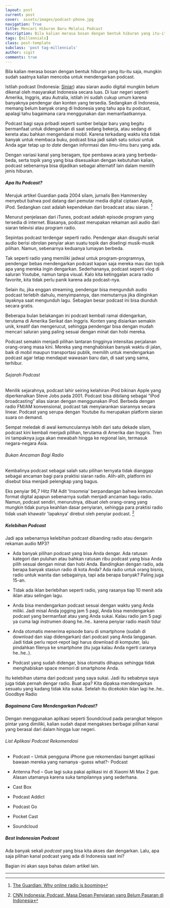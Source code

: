 ```yaml
---
layout: post
current: post
cover:  assets/images/podcast-phone.jpg
navigation: True
title: Mencari Hiburan Baru Melalui Podcast
description: Bila kalian merasa bosan dengan bentuk hiburan yang itu-itu saja, mungkin sudah saatnya kalian mencoba untuk mendengarkan podcast.
tags: [millennials]
class: post-template
subclass: 'post tag-millennials'
author: sigit
comments: true
---
```


Bila kalian merasa bosan dengan bentuk hiburan yang itu-itu saja, mungkin sudah saatnya kalian mencoba untuk mendengarkan podcast.

Istilah podcast (Indonesia: [Siniar](https://kbbi.kemdikbud.go.id/siniar)) atau siaran audio digital mungkin belum dikenal oleh masyarakat Indonesia secara luas. Di luar negeri seperti Amerika, Inggris, atau Autralia, istilah ini sudah cukup umum karena banyaknya pendengar dan konten yang tersedia. Sedangkan di Indonesia, memang belum banyak orang di Indonesia yang tahu apa itu podcast, apalagi tahu bagaimana cara menggunakan dan memanfaatkannya.

Podcast bagi saya pribadi seperti sumber belajar baru yang begitu bermanfaat untuk didengarkan di saat sedang bekerja, atau sedang di kereta atau bahkan mengendarai mobil. Karena terkadang waktu kita tidak banyak untuk membaca buku, podcast bisa jadi salah satu solusi untuk Anda agar tetap *up to date* dengan informasi dan ilmu-ilmu baru yang ada.

Dengan variasi kanal yang beragam, tipe pembawa acara yang berbeda-beda, serta topik yang yang bisa disesuaikan dengan kebutuhan kalian, podcast sebenarnya bisa dijadikan sebagai alternatif lain dalam memilih jenis hiburan.


##### Apa Itu Podcast?

Merujuk artikel Guardian pada 2004 silam, jurnalis Ben Hammersley menyebut bahwa pod datang dari pemutar media digital ciptaan Apple, iPod. Sedangkan cast adalah kependekan dari broadcast atau siaran. [^1]

Menurut penjelasan dari iTunes, podcast adalah episode program yang tersedia di internet. Biasanya, podcast merupakan rekaman asli audio dari siaran televisi atau program radio.

Sepintas podcast terdengar seperti radio. Pendengar akan disuguhi serial audio berisi obrolan penyiar akan suatu topik dan diselingi musik-musik pilihan. Namun, sebenarnya keduanya lumayan berbeda.

Tak seperti radio yang memiliki jadwal untuk program-programnya, pendengar bebas mendengarkan podcast kapan saja mereka mau dan topik apa yang mereka ingin dengarkan. Sederhananya, podcast seperti vlog di saluran Youtube, namun tanpa visual. Kalo kita ketinggalan acara radio favorite, kita tidak perlu panik karena ada podcast-nya.

Selain itu, jika enggan streaming, pendengar bisa mengunduh audio podcast terlebih dahulu, menyimpannya, dan memutarnya jika diinginkan layaknya saat mengunduh lagu. Sebagian besar podcast ini bisa diunduh secara gratis.

Beberapa bulan belakangan ini podcast kembali ramai didengarkan, terutama di Amerika Serikat dan Inggris. Konten yang disiarkan semakin unik, kreatif dan mengerucut, sehingga pendengar bisa dengan mudah mencari saluran yang paling sesuai dengan minat dan hobi mereka.

Podcast semakin menjadi pilihan lantaran tingginya intensitas perjalanan orang-orang masa kini. Mereka yang menghabiskan banyak waktu di jalan, baik di mobil maupun transportasi publik, memilih untuk mendengarkan podcast agar tetap mendapat wawasan baru dan, di saat yang sama, terhibur.


###### Sejarah Podcast

Menilik sejarahnya, podcast lahir seiring kelahiran iPod bikinan Apple yang diperkenalkan Steve Jobs pada 2001. Podcast bisa dibilang sebagai “iPod broadcasting” alias siaran dengan menggunakan iPod. Berbeda dengan radio FM/AM konvensional, podcast tak menyiarankan siarannya secara linear. Podcast yang serupa dengan Youtube itu merupakan platform siaran suara on demand. 

Sempat meledak di awal kemunculannya lebih dari satu dekade silam, podcast kini kembali menjadi pilihan, terutama di Amerika dan Inggris. Tren ini tampaknya juga akan mewabah hingga ke regional lain, termasuk negara-negara Asia.

###### Bukan Ancaman Bagi Radio

Kembalinya podcast sebagai salah satu pilihan ternyata tidak dianggap sebagai ancaman bagi para praktisi siaran radio. Alih-alih, platform ini disebut bisa menjadi pelengkap yang bagus.

Eks penyiar 96,7 Hitz FM Adit 'Insomnia' berpandangan bahwa kemunculan format digital apapun sebenarnya sudah menjadi ancaman bagu radio. Namun, podcast sendiri, menurutnya, dibuat oleh orang-orang yang mungkin tidak punya keahlian dasar penyiaran, sehingga para praktisi radio tidak usah khawatir 'lapaknya' direbut oleh penyiar podcast. [^2]


##### Kelebihan Podcast

Jadi apa sebenarnya kelebihan podcast dibanding radio atau dengarin rekaman audio MP3?

* Ada banyak pilihan podcast yang bisa Anda dengar. Ada ratusan kategori dan puluhan atau bahkan ratusan ribu podcast yang bisa Anda pilih sesuai dengan minat dan hobi Anda. Bandingkan dengan radio, ada berapa banyak stasiun radio di kota Anda? Ada radio untuk orang bisnis, radio untuk wanita dan sebagainya, tapi ada berapa banyak? Paling juga 15-an.

* Tidak ada iklan berlebihan seperti radio, yang rasanya tiap 10 menit ada iklan atau selingan lagu.

* Anda bisa mendengarkan podcast sesuai dengan waktu yang Anda miliki. Jadi misal Anda jogging jam 5 pagi, Anda bisa mendengarkan podcast yang bermanfaat atau yang Anda sukai. Kalau radio jam 5 pagi ya cuma lagi instrumen doang he..he.. karena penyiar radio masih tidur 

* Anda otomatis menerima episode baru di smartphone (sudah di download dan siap didengarkan) dari podcast yang Anda langganan. Jadi tidak perlu repot-repot lagi harus download di komputer, lalu pindahkan filenya ke smartphone (itu juga kalau Anda ngerti caranya he..he..).

* Podcast yang sudah didengar, bisa otomatis dihapus sehingga tidak menghabiskan space memori di smartphone Anda.

Itu kelebihan utama dari podcast yang saya sukai. Jadi itu sebabnya saya juga tidak pernah dengar radio. Buat apa? Kita dipaksa mendengarkan sesuatu yang kadang tidak kita sukai. Setelah itu dicekokin iklan lagi he..he.. Goodbye Radio 


##### Bagaimana Cara Mendengarkan Podcast?

Dengan menggunakan aplikasi seperti Soundcloud pada perangkat telepon pintar yang dimiliki, kalian sudah dapat mengakses berbagai pilihan kanal yang berasal dari dalam hingga luar negeri.

###### List Aplikasi Podcast Rekomendasi

* Podcast – Untuk pengguna iPhone gue rekomendasi banget aplikasi bawaan mereka yang namanya -guess what?- Podcast 

* Antenna Pod – Gue lagi suka pakai aplikasi ini di Xiaomi Mi Max 2 gue. Alasan utamanya karena suka tampilannya yang sederhana.

* Cast Box

* Podcast Addict

* Podcast Go

* Pocket Cast

* Soundcloud


##### Best Indonesian Podcast

Ada banyak sekali *podcast* yang bisa kita akses dan dengarkan. Lalu, apa saja pilihan kanal podcast yang ada di Indonesia saat ini?

Bagian ini akan saya bahas dalam artikel lain.

----------

[^1]: [The Guardian: Why online radio is booming](https://www.theguardian.com/media/2004/feb/12/broadcasting.digitalmedia)

[^2]: [CNN Indonesia: Podcast, Masa Depan Penyiaran yang Belum Pasaran di Indonesia](https://www.cnnindonesia.com/hiburan/20180401031240-241-287315/podcast-masa-depan-penyiaran-yang-belum-pasaran-di-indonesia)